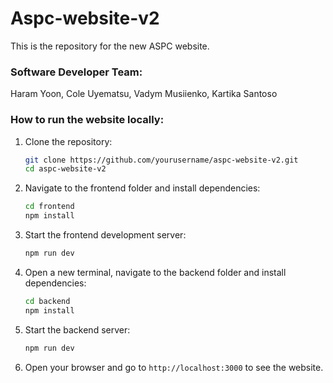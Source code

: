 # Aspc-website-v2

This is the repository for the new ASPC website. 

### Software Developer Team:
Haram Yoon,
Cole Uyematsu,
Vadym Musiienko,
Kartika Santoso



### How to run the website locally:
1. Clone the repository:
    ```bash
    git clone https://github.com/yourusername/aspc-website-v2.git
    cd aspc-website-v2
    ```

2. Navigate to the frontend folder and install dependencies:
    ```bash
    cd frontend
    npm install
    ```

3. Start the frontend development server:
    ```bash
    npm run dev
    ```

4. Open a new terminal, navigate to the backend folder and install dependencies:
    ```bash
    cd backend
    npm install
    ```

5. Start the backend server:
    ```bash
    npm run dev
    ```

6. Open your browser and go to `http://localhost:3000` to see the website.
